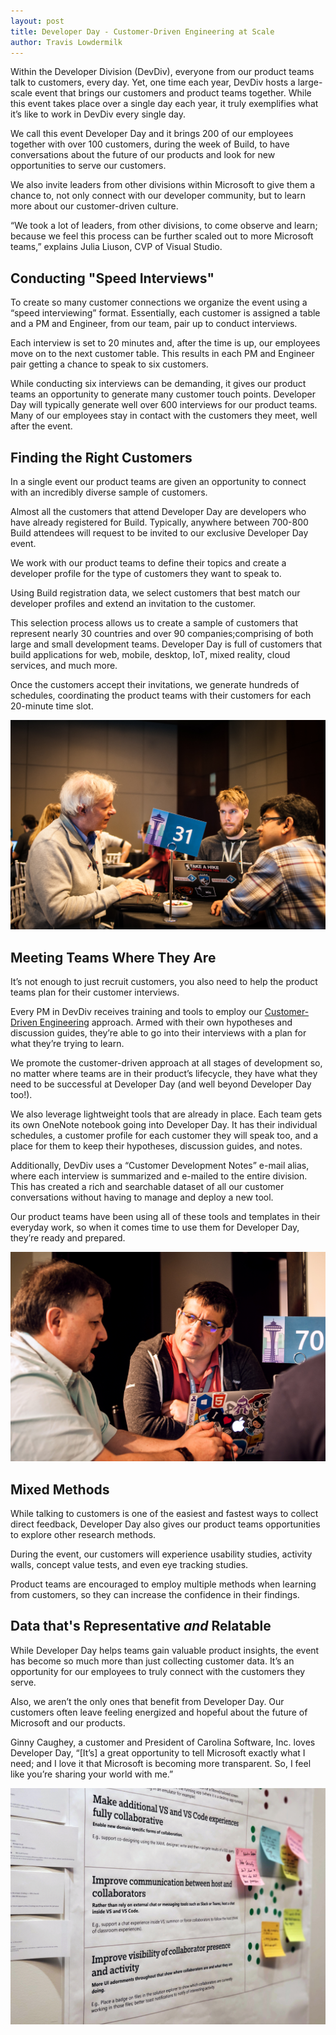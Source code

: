 ```yaml
---
layout: post
title: Developer Day - Customer-Driven Engineering at Scale
author: Travis Lowdermilk
---
```


Within the Developer Division (DevDiv), everyone from our product teams talk to customers, every day. Yet, one time each year, DevDiv hosts a large-scale event that brings our customers and product teams together. While this event takes place over a single day each year, it truly exemplifies what it’s like to work in DevDiv every single day.

We call this event Developer Day and it brings 200 of our employees together with over 100 customers, during the week of Build, to have conversations about the future of our products and look for new opportunities to serve our customers.

We also invite leaders from other divisions within Microsoft to give them a chance to, not only connect with our developer community, but to learn more about our customer-driven culture.

“We took a lot of leaders, from other divisions, to come observe and learn; because we feel this process can be further scaled out to more Microsoft teams,” explains Julia Liuson, CVP of Visual Studio.

## Conducting "Speed Interviews"
To create so many customer connections we organize the event using a “speed interviewing” format. Essentially, each customer is assigned a table and a PM and Engineer, from our team, pair up to conduct interviews.
 
Each interview is set to 20 minutes and, after the time is up, our employees move on to the next customer table. This results in each PM and Engineer pair getting a chance to speak to six customers.

While conducting six interviews can be demanding, it gives our product teams an opportunity to generate many customer touch points. Developer Day will typically generate well over 600 interviews for our product teams. Many of our employees stay in contact with the customers they meet, well after the event.

## Finding the Right Customers
In a single event our product teams are given an opportunity to connect with an incredibly diverse sample of customers.

Almost all the customers that attend Developer Day are developers who have already registered for Build. Typically, anywhere between 700-800 Build attendees will request to be invited to our exclusive Developer Day event.

We work with our product teams to define their topics and create a developer profile for the type of customers they want to speak to.

Using Build registration data, we select customers that best match our developer profiles and extend an invitation to the customer.

This selection process allows us to create a sample of customers that represent nearly 30 countries and over 90 companies;comprising of both large and small development teams. Developer Day is full of customers that build applications for web, mobile, desktop, IoT, mixed reality, cloud services, and much more.

Once the customers accept their invitations, we generate hundreds of schedules, coordinating the product teams with their customers for each 20-minute time slot.

![Older gentleman speaking to the DevDiv product team](/images/Developer-Day/01.jpg) 

## Meeting Teams Where They Are
It’s not enough to just recruit customers, you also need to help the product teams plan for their customer interviews.
 
Every PM in DevDiv receives training and tools to employ our [Customer-Driven Engineering](/CustomerDrivenEngineering/ "Customer-Driven Engineering") approach. Armed with their own hypotheses and discussion guides, they’re able to go into their interviews with a plan for what they’re trying to learn.  

We promote the customer-driven approach at all stages of development so, no matter where teams are in their product’s lifecycle, they have what they need to be successful at Developer Day (and well beyond Developer Day too!).

We also leverage lightweight tools that are already in place. Each team gets its own OneNote notebook going into Developer Day. It has their individual schedules, a customer profile for each customer they will speak too, and a place for them to keep their hypotheses, discussion guides, and notes.

Additionally, DevDiv uses a “Customer Development Notes” e-mail alias, where each interview is summarized and e-mailed to the entire division. This has created a rich and searchable dataset of all our customer conversations without having to manage and deploy a new tool.

Our product teams have been using all of these tools and templates in their everyday work, so when it comes time to use them for Developer Day, they’re ready and prepared.

![Older gentleman speaking to the DevDiv product team](/images/Developer-Day/02.jpg)

## Mixed Methods
While talking to customers is one of the easiest and fastest ways to collect direct feedback, Developer Day also gives our product teams opportunities to explore other research methods.

During the event, our customers will experience usability studies, activity walls, concept value tests, and even eye tracking studies.

Product teams are encouraged to employ multiple methods when learning from customers, so they can increase the confidence in their findings.

## Data that's Representative <i>and</i> Relatable
While Developer Day helps teams gain valuable product insights, the event has become so much more than just collecting customer data. It’s an opportunity for our employees to truly connect with the customers they serve.

Also, we aren’t the only ones that benefit from Developer Day. Our customers often leave feeling energized and hopeful about the future of Microsoft and our products.

Ginny Caughey, a customer and President of Carolina Software, Inc. loves Developer Day, “[It’s] a great opportunity to tell Microsoft exactly what I need; and I love it that Microsoft is becoming more transparent. So, I feel like you’re sharing your world with me.”

![Older gentleman speaking to the DevDiv product team](/images/Developer-Day/03.jpg)
